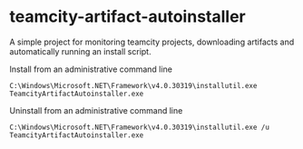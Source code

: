 teamcity-artifact-autoinstaller
===============================
A simple project for monitoring teamcity projects, downloading artifacts and automatically running an install script.

Install from an administrative command line

    C:\Windows\Microsoft.NET\Framework\v4.0.30319\installutil.exe TeamcityArtifactAutoinstaller.exe

Uninstall from an administrative command line

    C:\Windows\Microsoft.NET\Framework\v4.0.30319\installutil.exe /u TeamcityArtifactAutoinstaller.exe
